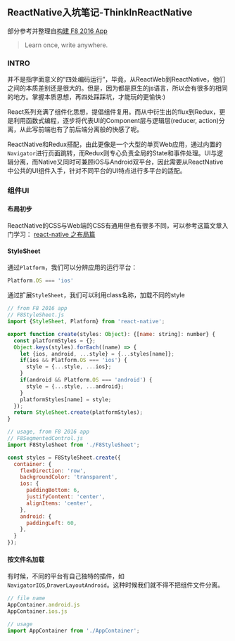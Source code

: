 ## ReactNative入坑笔记-ThinkInReactNative

部分参考并整理自[构建 F8 2016 App](http://f8-app.liaohuqiu.net/)

> Learn once, write anywhere.

### INTRO

并不是指字面意义的“四处编码运行”，毕竟，从ReactWeb到ReactNative，他们之间的本质差别还是很大的。但是，因为都是原生的js语言，所以会有很多的相同的地方。掌握本质思想，再四处踩踩坑，才能玩的更愉快:)

React系列充满了组件化思想，提倡组件复用。而从中衍生出的flux到Redux，更是利用函数式编程，逐步将代表UI的Component层与逻辑层(reducer, action)分离，从此写前端也有了前后端分离般的快感了呢。

ReactNative和Redux搭配，由此更像是一个大型的单页Web应用，通过内置的`Navigator`进行页面跳转，而Redux则专心负责全局的State和事件处理。UI与逻辑分离，而Native又同时可兼顾iOS与Android双平台，因此需要从ReactNative中公共的UI组件入手，针对不同平台的UI特点进行多平台的适配。

### 组件UI

#### 布局初步

ReactNative的CSS与Web端的CSS有通用但也有很多不同，可以参考这篇文章入门学习：
[react-native 之布局篇](https://segmentfault.com/a/1190000002658374)

#### StyleSheet

通过`Platform`，我们可以分辨应用的运行平台：

```javascript
Platform.OS === 'ios'
```

通过扩展`StyleSheet`，我们可以利用class名称，加载不同的style

```javascript
// from F8 2016 app
// F8StyleSheet.js
import {StyleSheet, Platform} from 'react-native';

export function create(styles: Object): {[name: string]: number} {
  const platformStyles = {};
  Object.keys(styles).forEach((name) => {
    let {ios, android, ...style} = {...styles[name]};
    if(ios && Platform.OS === 'ios') {
      style = {...style, ...ios};
    }
    if(android && Platform.OS === 'android') {
      style = {...style, ...android};
    }
    platformStyles[name] = style;
  });
  return StyleSheet.create(platformStyles);
}

// usage, from F8 2016 app
// F8SegmentedControl.js
import F8StyleSheet from './F8StyleSheet';

const styles = F8StyleSheet.create({
  container: {
    flexDirection: 'row',
    backgroundColor: 'transparent',
    ios: {
      paddingBottom: 6,
      justifyContent: 'center',
      alignItems: 'center',
    },
    android: {
      paddingLeft: 60,
    },
  }
});
```

#### 按文件名加载

有时候，不同的平台有自己独特的插件，如`NavigatorIOS`,`DrawerLayoutAndroid`。这种时候我们就不得不把组件文件分离。

```javascript
// file name
AppContainer.android.js
AppContainer.ios.js

// usage
import AppContainer from './AppContainer';
```
